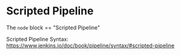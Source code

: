 # Scripted Pipeline

The `node` block == "Scripted Pipeline"

Scripted Pipeline Syntax: https://www.jenkins.io/doc/book/pipeline/syntax/#scripted-pipeline